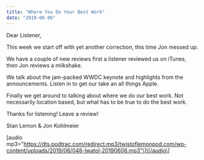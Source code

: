 ```yaml
---
title: "Where You Do Your Best Work"
date: "2019-06-06"
---
```


Dear Listener,

This week we start off with yet another correction, this time Jon messed up.

We have a couple of new reviews first a listener reviewed us on iTunes, then Jon reviews a milkshake.

We talk about the jam-packed WWDC keynote and highlights from the announcements. Listen in to get our take an all things Apple.

Finally we get around to talking about where we do our best work. Not necessarily location based, but what has to be true to do the best work.

Thanks for listening! Leave a review!

Stan Lemon & Jon Kohlmeier

\[audio mp3="https://dts.podtrac.com/redirect.mp3/twistoflemonpod.com/wp-content/uploads/2019/06/048-lwatol-20190606.mp3"\]\[/audio\]
